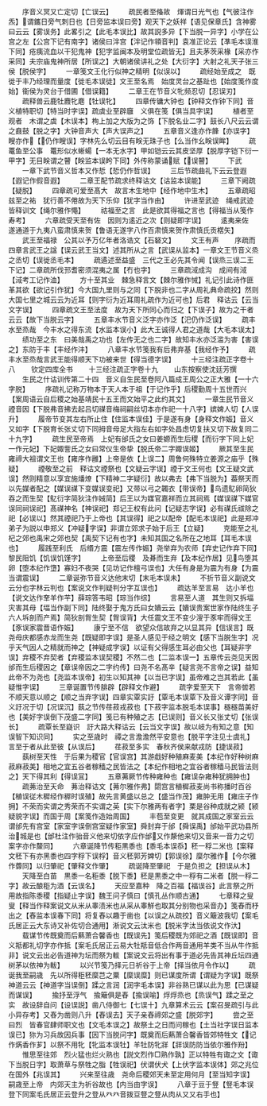 <!-- { "loadSidebar": true } -->
　　序音义冥又亡定切【亡误云】
　　疏民者至偹故　煇谓日光气也【气彼注作炁】谓鑴日旁气刺日也【日旁监本误曰旁】观天下之妖祥【语见保章氏】含神雾曰云云【雾误务】此畧引之【此毛本误比】故其説多异【下当脱一异字】小学在公宫之左【公宫下记有南字】诸侯曰泮宫【泮记作頖音判】袁准正论云【凖毛本误淮下同】疮痍流血以干犯鬼神【犯字监闽本及明堂位疏皆无】且夫茅茨采椽【采亦作采同】夫宗庙鬼神所居【所误之】大朝诸侯讲礼之处【大衍字】大射之礼天子张三侯【脱侯字】
　　一章笺文王化行似神之精明【似误以】
　　疏经始至成之　既徙于丰乃经理而量度【徙毛本误徒】文王至名焉　始度灵台之基趾也【始度笺作度始】衞侯为灵台于借圃【借误籍】
　　二章王在节音义牝频忍切【忍误刃】
　　疏释兽云鹿牡麚牝麀【牡误牝】
　　四章传镛大钟也【钟释文作钟下同】音义植特职切【特当时字误】疏虡业至辟廱　义俱在笺【俱当具字误】
　　植者至观者　木谓之虡【木误本】栒上加之大版为之饰【下脱名业二字】鼓长八尺云云谓之鼖鼓【脱之字】大钟音声大【声大误声之】
　　五章音义逢亦作韸【亦误字】瞍亦作【仍作瞍误】字林先么切云目有眹无珠子也【么当作幺眹误眸】
　　疏鼍鱼至公事　鼍形似水蜥蝪【一本无水字】甲如铠云云其皮坚厚【脱厚字铠下衍一甲字】无目眹谓之瞽【眹监本误盻下同】外传称蒙诵赋【误瞽】
　　下武
　　一章下武节音义哲本又作悊【悊仍作哲误】
　　三后节疏曲礼下云云登遐【遐记作假音遐】
　　二章王配节疏求终释诂文【诂监本误能】
　　三章下阙疏【疑脱】
　　四章疏可爱至髙大　故言木生地中【经作地中生木】
　　五章疏昭兹至之祐　犹行善不倦故为天下乐仰【犹字当作由】
　　许进至武迹　绳戒武迹皆释训文【绳尔雅作憴】
　　祜福至之言　此是欲其得福之言也【得福当从笺作寿考】
　　六章疏受天至有佐　因则为逺近之次【则疑即字误】
　　逺夷来佐　遂通道于九夷八蛮肃慎来贺【鲁语无遂字八作百肃慎来贺作肃慎氏贡楛矢】
　　武王至福禄　公其以予万亿年者洛诰文【石砮文】
　　文王有声
　　序疏而四章言武王之諡【误云武王当文】述其所从之言【武误从监本】一章文王节音义烝之丞切【误徙丞毛本】
　　疏遹述至益盛　三代之王必先其令闻【误烝三误二王下记】二章疏所伐邘耆密须混夷之属【冇也字】
　　三章疏淢成沟　成间有淢【淢考工记作洫】
　　方十至其业　棘急释言文【棘尔雅作悈】礼记引此诗作匪革其欲【欲记引作犹】今大国九里则与之同【下脱非也二字从周礼典命疏挍】然则大国七里之城云云为近耳【则字衍为近耳周礼疏作为近可也】后君　释诂云【云当文字误】
　　四章疏文王至法度　故为天下所同心而归之【下误子】故为之干者云云【故下当脱云字】
　　五章丰水节音义泛字亦作泛【汜仍作泛误】
　　疏丰水至烝哉　今丰水之得东流【水监本误小】此大王诚得人君之道哉【大毛本误太】
　　绩功至之东　曰美哉禹之功也【左传无之也二字】故知丰水亦泛滥为害【害误之】东防于丰【丰经作沣】
　　八章丰水节笺我有后弗弃基【我经作予】
　　疏丰水至烝哉言武王能得顺天下功被来世【得当德字误】
　　十三经注疏正字卷十八
　　钦定四库全书
　　十三经注疏正字卷十九
　　山东按察使沈廷芳撰
　　生民之什诂训传第二十四　音义自生民至卷阿八篇成王周公之正大雅【一十六字脱】
　　序疏礼记称万物本于天人本于祖【于记作乎】后稷勤周十五世而兴【案周语云自后稷之始基靖民十五王而文始平之此约其文】
　　一章生民节音义禋音因【下脱弗音拂去起吕切禖音梅祠嗣丝切本亦作祀一十八字】嫔婢人切【人误升】
　　履帝节变其左右所止住【住监本误佳】于是遂有身【身释文作娠】音义又如字【下脱育长张丈切下同拇音母足大指左右如字处昌虑切复扶又切下故复同二十九字】
　　疏生民至帝焉　上妃有邰氏之女曰姜嫄而生后稷【而衍字下同上妃一作元妃】下妃娵訾氏之女曰常仪生帝挚【脱氏帝二字娵误姬】
　　厥其至生民　雍禘大祖谓文王也【雍序作雝】上帝是依【上误二】周鲁何殊特立姜源之庙乎【殊疑】
　　禋敬至之前　释诂文禋祭也【文疑云字误】禋于文王何也【文王疑文武误】然则精意以享宜施燔燎【下精神二字疑衍】故以弗去【弗下当脱为】葢祭天而以先媒者配之【媒误禖下变媒误变祀】又带以弓之韣衣【带误帝】鸟遗鳦卵简狄吞之而生契【鳦衍字简狄注作娀简】后王以为媒官嘉祥而立其祠焉【媒误禖下媒官误同祠误祀】髙禖神名【神误祀】郑记王权有此问【记疑志字误】必有禖氏祓除之祀【必误以】然其禋祀乃于上帝也【其误得】祀之以配帝【配毛本误祀】此是郑冲弟子为説以申郑义【冲疑字误】非谓立郊求子始于后王【立疑】
　　克能至之礼　杞之郊也禹宋之郊也契【禹契下记有也字】未知其国之名所在之地耳【耳毛本误也】
　　履践至利氏　后缗方震【震左传作娠】尧举弃为农师【弃史记作弃下同】黎民阻饥【饥误饥馑字】
　　上帝至后稷　及朞而生弃【及本纪作居】见鸟堕其卵【堕本纪作墯】寡妇不夜哭【见坊记作檀弓误也】大任有身是为震为有身【为震当谓震误】
　　二章诞弥节音义达他末切【末毛本误未】
　　不折节音义副说文云分也字林云判也【案说文作判疑判分字互误也】
　　疏达羊至言易　达小羊也【说文达作羍羊作芉】薛琮答韦昭【琮当作综】
　　言易至人道　其生则又拆堛灾害其母【堛当作副下同】陆终娶于鬼方氏曰女嬇云云【嬇误贵案世家作陆终生子六人坼剖而产焉】简狄剖胷生契【胷误背】大任震文王不变少溲于豕牢而得文王【豕误家震晋语作娠】
　　康宁至不信　欲望众信故弃之以显其异【信误言】既尧母庆都感赤龙而生尧【既疑即字误】是圣人感见于经之明文【感下当脱生字】况乎天气因人之精就而神之【神疑成字误】以证有父得感生耳必由父也【耳疑非字误】弃稷不弃契者【弃稷监本误契稷】不然二也【二监本误一】五章传云尧见天因邰而生后稷因之【章误帝因之二字约传】曰尧不名髙辛【疑言尧不言帝之误】益知此帝不为尧也【尧监本误帝】初生以知其神【以当已字误】虽帝难之岂其若此【虽疑惟字误】
　　三章诞置节传腓辟【辟释文作避】
　　疏字爱至天下　言帝喾若不顺天意以顺之【顺之当弃字误】四章实覃实訏【覃毛本误覃下及音义谭字同】音义訏况于切【况误沉】蓺之节传荏菽戎菽也【下菽字监本脱毛本误事】穟穟苗美好也【美好字误倒下茂盛二字同】笺已有种殖之志【已误则】音义长又张丈切【张误长】
　　疏覃长至嶷识　訏大路大释诂云【云当文字误】故以岐为有知之意【知误智下知识同】
　　实之至歳时　禫之言澹澹然平安意也【脱平字注见士虞礼】言至于者从此至彼【从误后】
　　荏菽至多实　春秋齐侯来献戎防【捷误菽】
　　蓺树至天性　于后果为稷官【官误宫】其游戱好种殖麻麦美【本纪作好种树麻菽麻菽美】相地之宜五谷者稼穑之民皆法之【本纪作相地之宜谷者稼穑马民皆法则之】天下得其利【得误冝】
　　五章茀厥节传种雍种也【雍误杂雍种犹拥肿也】
　　疏茀治至天命　茀治释诂文【茀尔雅作弗】閟宫言稙穉菽麦尚书称播时百谷【稙误従木穉经作稺时误殖】故先言黄盛以总之【盛当作茂】雍肿无用【雍庄子作拥】不荣而实谓之秀荣而不实谓之英【实下尔雅两有者字】栗是谷种成就之颍【颍疑貌字误】而国于周【案笺作造始周国】
　　丰苞至变更　就其成国之家室云云谓邰先有宫室【家室字误倒宫室疑作家室】舜封弃于邰【舜误禹】邰始平武功县所治城是也【邰杜注作骀音义他来切依字应作邰又作漦他来切又音来一音力之切案字亦作斄同】
　　六章诞降节传秬黒黍也【黍毛本误忝】秠一稃二米也【案释文秠下有亦黑黍也四字稃下误桴】音义秠郭芳婢切【郭误徐】穈尔雅作【今尔雅作虋同】以归肇祀【肇释文作肇】
　　疏诞降至肇祀　于是负担之【担误从木】
　　天降至白苗　黒黍一名秬黍【脱下黍】秠是黒黍之中一稃有二米者【脱一稃二字】故云酿秬为酒【云误名】
　　天应至嘉种　降之百福【福误谷】此言祭之所用故指陈黍稷【指疑止字误】魏王问子慎曰【慎孔丛作顺古通】
　　七章释之叟叟【释当作释案说文从米从睾渍米也从采从睾觧也取其分别物也采音办】笺舂而杼出之【舂监本误春下同】将复舂以趣于凿也【以误之从疏挍】音义簸波我切【案毛氏居正云大东诗又补佐切合通用】淅说文云汰米也【脱米字汰当依说文作汏】
　　载谋节传既奠而后爇萧合馨香也【既误先】笺后稷既为郊祀之酒【既误即】音义羝都礼切字亦作抵【案毛氏居正云易大牡羝音低合作两音通用羊类不当从牛作抵非】说文云出必告道神为坛而祭为軷【案说文云将出有事于道必先告其神丘坛四通树茅以依神为軷】
　　以兴节笺乃择元日祈谷于上帝【择当依月令作以】
　　疏诞我至嗣歳　先以所得秬秠穈芑之粟【穈误糜】则已谋度所谓【谓疑为字误】既祭神道云云【神道字当误倒】蹂之言润【润字毛本误】非谷熟已谋以此为思【已谋疑而谋误】
　　揄抒至浮气　揄簸俱是舂【揄误喻】烰烰烝也【烝误气】蹂之至之实　故设辞自问【设误説】凿八侍御七【七误十】九章算术云云【案召旻疏引与此小异存考】又舂为凿则八升【舂误去】天子亲舂禘郊之盛【脱郊字】
　　尝之至曰烈　皆春官肆师职文也【文毛本误之】故祭土之日而问稼也【土当社字误日监本误已】狝为习兵故因兵事【因下当脱问字】既奠而后爇萧合馨香皆郊特牲文【记作焫香作芗】以祭不用牝【牝监本误牡】羊牡防牝牂【牂误防防当依尔雅作羒】
　　惟思至往郊　烈火猛也烂火熟也【説文烈作□熟作孰】正以特牲有诹之文【诹下当脱日字】取萧草与祭牲之脂【牲误祀】伏谓伏犬【上伏字监本误体】郊之兆位在国外【兆误其】
　　兴来至往歳　尧命后稷郊天未至定用何月【至当知字误】嗣歳至上帝　内郊天主为祈谷故也【内当由字误】
　　八章于豆于豋【豋毛本误登下同案毛氏居正云登升之登从癶癶音拨豆豋之豋从肉从又又右手也】
